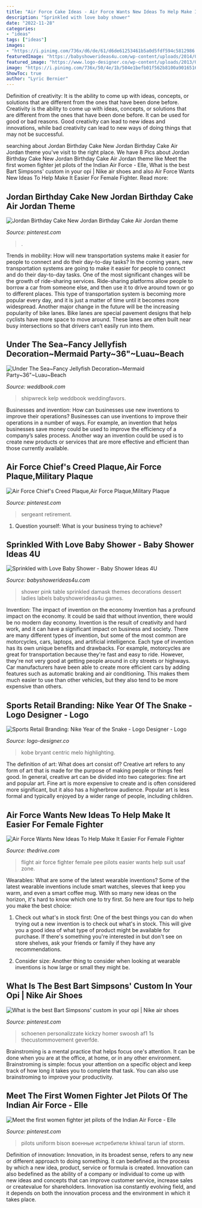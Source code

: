 ```yaml
---
title: "Air Force Cake Ideas - Air Force Wants New Ideas To Help Make It Easier For Female Fighter"
description: "Sprinkled with love baby shower"
date: "2022-11-28"
categories:
- "ideas"
tags: ["ideas"]
images:
- "https://i.pinimg.com/736x/d6/de/61/d6de61253461b5a0d5fdf594c5812986.jpg"
featuredImage: "https://babyshowerideas4u.com/wp-content/uploads/2014/05/sprinkled-with-love-baby-shower-white-and-black-damask-baby-shower-ideas-decorations-damask-labels-hot-pink-and-black-dessert-table1.jpg"
featured_image: "https://www.logo-designer.co/wp-content/uploads/2013/06/NIKE-year-of-the-snake-China-logo-design-branding-identity-graphics-2.jpg"
image: "https://i.pinimg.com/736x/50/4e/1b/504e1befb01f562b8100a901651647e9.jpg"
ShowToc: true
author: "Lyric Bernier"
---
```



Definition of creativity: It is the ability to come up with ideas, concepts, or solutions that are different from the ones that have been done before.
Creativity is the ability to come up with ideas, concepts, or solutions that are different from the ones that have been done before. It can be used for good or bad reasons. Good creativity can lead to new ideas and innovations, while bad creativity can lead to new ways of doing things that may not be successful.

	

		
searching about Jordan Birthday Cake New Jordan Birthday Cake Air Jordan theme you've visit to the right place. We have 8 Pics about Jordan Birthday Cake New Jordan Birthday Cake Air Jordan theme like Meet the first women fighter jet pilots of the Indian Air Force - Elle, What is the best Bart Simpsons&#039; custom in your opi | Nike air shoes and also Air Force Wants New Ideas To Help Make It Easier For Female Fighter. Read more:
		
    
## Jordan Birthday Cake New Jordan Birthday Cake Air Jordan Theme

<img loading=lazy src="https://i.pinimg.com/736x/a8/69/13/a869132363b28a2b8cdbf69761ed1a79.jpg" onerror="this.onerror=null;this.src='https://tse2.mm.bing.net/th?id=OIP.0fHOiool5Zy9KTPCsBZTcAHaLH&amp;pid=15.1';" alt="Jordan Birthday Cake New Jordan Birthday Cake Air Jordan theme">

_Source: pinterest.com_

>. 

	

Trends in mobility: How will new transportation systems make it easier for people to connect and do their day-to-day tasks?
In the coming years, new transportation systems are going to make it easier for people to connect and do their day-to-day tasks. One of the most significant changes will be the growth of ride-sharing services. Ride-sharing platforms allow people to borrow a car from someone else, and then use it to drive around town or go to different places. This type of transportation system is becoming more popular every day, and it is just a matter of time until it becomes more widespread.
Another major change in the future will be the increasing popularity of bike lanes. Bike lanes are special pavement designs that help cyclists have more space to move around. These lanes are often built near busy intersections so that drivers can’t easily run into them.

    
## Under The Sea~Fancy Jellyfish Decoration~Mermaid Party~36&quot;~Luau~Beach

<img loading=lazy src="http://s3.weddbook.me/t1/2/5/0/2509005/under-the-seafancy-jellyfish-decorationmermaid-party36quotluaubeach-weddingkelp-seaweedrustic-weddingpirateshipwreckbeach-decorations.jpg" onerror="this.onerror=null;this.src='https://tse2.mm.bing.net/th?id=OIP.WfRcf4D0btOd3BHVOWrP_wHaJ3&amp;pid=15.1';" alt="Under The Sea~Fancy Jellyfish Decoration~Mermaid Party~36&quot;~Luau~Beach">

_Source: weddbook.com_

>shipwreck kelp weddbook weddingfavors. 

	

Businesses and invention: How can businesses use new inventions to improve their operations?
Businesses can use inventions to improve their operations in a number of ways. For example, an invention that helps businesses save money could be used to improve the efficiency of a company’s sales process. Another way an invention could be used is to create new products or services that are more effective and efficient than those currently available.

    
## Air Force Chief&#039;s Creed Plaque,Air Force Plaque,Military Plaque

<img loading=lazy src="https://i.pinimg.com/736x/50/4e/1b/504e1befb01f562b8100a901651647e9.jpg" onerror="this.onerror=null;this.src='https://tse3.mm.bing.net/th?id=OIP.zq_RfTjWygcwPSRG_qXiSQHaJ3&amp;pid=15.1';" alt="Air Force Chief&#039;s Creed Plaque,Air Force Plaque,Military Plaque">

_Source: pinterest.com_

>sergeant retirement. 

	

1. Question yourself: What is your business trying to achieve? 

    
## Sprinkled With Love Baby Shower - Baby Shower Ideas 4U

<img loading=lazy src="https://babyshowerideas4u.com/wp-content/uploads/2014/05/sprinkled-with-love-baby-shower-white-and-black-damask-baby-shower-ideas-decorations-damask-labels-hot-pink-and-black-dessert-table1.jpg" onerror="this.onerror=null;this.src='https://tse3.mm.bing.net/th?id=OIP.NiepYgP9rr_J46KvzQLQVAHaE9&amp;pid=15.1';" alt="Sprinkled with Love Baby Shower - Baby Shower Ideas 4U">

_Source: babyshowerideas4u.com_

>shower pink table sprinkled damask themes decorations dessert ladies labels babyshowerideas4u games. 

	

Invention: The impact of invention on the economy
Invention has a profound impact on the economy. It could be said that without invention, there would be no modern day economy. Invention is the result of creativity and hard work, and it can have a significant impact on business and society. There are many different types of invention, but some of the most common are motorcycles, cars, laptops, and artificial intelligence. Each type of invention has its own unique benefits and drawbacks. For example, motorcycles are great for transportation because they're fast and easy to ride. However, they're not very good at getting people around in city streets or highways. Car manufacturers have been able to create more efficient cars by adding features such as automatic braking and air conditioning. This makes them much easier to use than other vehicles, but they also tend to be more expensive than others.

    
## Sports Retail Branding: Nike Year Of The Snake - Logo Designer - Logo

<img loading=lazy src="https://www.logo-designer.co/wp-content/uploads/2013/06/NIKE-year-of-the-snake-China-logo-design-branding-identity-graphics-2.jpg" onerror="this.onerror=null;this.src='https://tse1.mm.bing.net/th?id=OIP.--mJtE-qKjjH5GLi1LwywgHaKb&amp;pid=15.1';" alt="Sports Retail Branding: Nike Year of the Snake - Logo Designer - Logo">

_Source: logo-designer.co_

>kobe bryant centric melo highlighting. 

	

The definition of art: What does art consist of?
Creative art refers to any form of art that is made for the purpose of making people or things feel good. In general, creative art can be divided into two categories: fine art and popular art. Fine art is more expensive to create and is often considered more significant, but it also has a higherbrow audience. Popular art is less formal and typically enjoyed by a wider range of people, including children.

    
## Air Force Wants New Ideas To Help Make It Easier For Female Fighter

<img loading=lazy src="https://www.thedrive.com/content-b/message-editor/1598311698995-flight-suit.jpg?quality=60" onerror="this.onerror=null;this.src='https://tse1.mm.bing.net/th?id=OIP.m4YqjYixnTUTwjyb-S_XTgHaLH&amp;pid=15.1';" alt="Air Force Wants New Ideas To Help Make It Easier For Female Fighter">

_Source: thedrive.com_

>flight air force fighter female pee pilots easier wants help suit usaf zone. 

	

Wearables: What are some of the latest wearable inventions?
Some of the latest wearable inventions include smart watches, sleeves that keep you warm, and even a smart coffee mug. With so many new ideas on the horizon, it's hard to know which one to try first. So here are four tips to help you make the best choice:
1. Check out what's in stock first: One of the best things you can do when trying out a new invention is to check out what's in stock. This will give you a good idea of what type of product might be available for purchase. If there's something you're interested in but don't see on store shelves, ask your friends or family if they have any recommendations.

2. Consider size: Another thing to consider when looking at wearable inventions is how large or small they might be.

    
## What Is The Best Bart Simpsons&#039; Custom In Your Opi | Nike Air Shoes

<img loading=lazy src="https://i.pinimg.com/736x/94/5e/9a/945e9a3f2c84909a100f9cc2ea3d2e7d.jpg" onerror="this.onerror=null;this.src='https://tse2.mm.bing.net/th?id=OIP.rAl6WsKsi_HbHvqY2f9wVQHaHa&amp;pid=15.1';" alt="What is the best Bart Simpsons&#039; custom in your opi | Nike air shoes">

_Source: pinterest.com_

>schoenen personalizzate kickzy homer swoosh af1 1s thecustommovement geverfde. 

	

Brainstroming is a mental practice that helps focus one's attention. It can be done when you are at the office, at home, or in any other environment. Brainstroming is simple: focus your attention on a specific object and keep track of how long it takes you to complete that task. You can also use brainstroming to improve your productivity.

    
## Meet The First Women Fighter Jet Pilots Of The Indian Air Force - Elle

<img loading=lazy src="https://i.pinimg.com/736x/d6/de/61/d6de61253461b5a0d5fdf594c5812986.jpg" onerror="this.onerror=null;this.src='https://tse4.mm.bing.net/th?id=OIP.jD1Zvi6KKOltob-c_8UXKQHaJ3&amp;pid=15.1';" alt="Meet the first women fighter jet pilots of the Indian Air Force - Elle">

_Source: pinterest.com_

>pilots uniform bison военные истребители khiwal tarun iaf storm. 

	

Definition of innovation:
Innovation, in its broadest sense, refers to any new or different approach to doing something. It can bedefined as the process by which a new idea, product, service or formula is created. Innovation can also bedefined as the ability of a company or individual to come up with new ideas and concepts that can improve customer service, increase sales or createvalue for shareholders. Innovation isa constantly evolving field, and it depends on both the innovation process and the environment in which it takes place.


